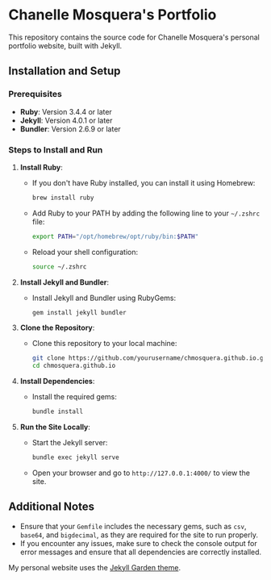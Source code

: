 # Chanelle Mosquera's Portfolio

This repository contains the source code for Chanelle Mosquera's personal portfolio website, built with Jekyll.

## Installation and Setup

### Prerequisites
- **Ruby**: Version 3.4.4 or later
- **Jekyll**: Version 4.0.1 or later
- **Bundler**: Version 2.6.9 or later

### Steps to Install and Run

1. **Install Ruby**:
   - If you don't have Ruby installed, you can install it using Homebrew:
     ```sh
     brew install ruby
     ```
   - Add Ruby to your PATH by adding the following line to your `~/.zshrc` file:
     ```sh
     export PATH="/opt/homebrew/opt/ruby/bin:$PATH"
     ```
   - Reload your shell configuration:
     ```sh
     source ~/.zshrc
     ```

2. **Install Jekyll and Bundler**:
   - Install Jekyll and Bundler using RubyGems:
     ```sh
     gem install jekyll bundler
     ```

3. **Clone the Repository**:
   - Clone this repository to your local machine:
     ```sh
     git clone https://github.com/yourusername/chmosquera.github.io.git
     cd chmosquera.github.io
     ```

4. **Install Dependencies**:
   - Install the required gems:
     ```sh
     bundle install
     ```

5. **Run the Site Locally**:
   - Start the Jekyll server:
     ```sh
     bundle exec jekyll serve
     ```
   - Open your browser and go to `http://127.0.0.1:4000/` to view the site.

## Additional Notes
- Ensure that your `Gemfile` includes the necessary gems, such as `csv`, `base64`, and `bigdecimal`, as they are required for the site to run properly.
- If you encounter any issues, make sure to check the console output for error messages and ensure that all dependencies are correctly installed.

My personal website uses the [Jekyll Garden theme](https://github.com/Jekyll-Garden/jekyll-garden.github.io).